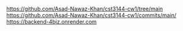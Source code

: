 https://github.com/Asad-Nawaz-Khan/cst3144-cw1/tree/main
https://github.com/Asad-Nawaz-Khan/cst3144-cw1/commits/main/
https://backend-4bjz.onrender.com